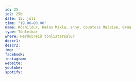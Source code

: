 ```yaml
---
id: 25
id2: 25b
date: 15. júlí
time: "19.00–00.00"
name: Róshildur, Kælan Mikla, snny, Countess Malaise, Gróa
type: Tónleikar
where: Herðubreið tónlistarsalur
descr1:
descr2: 
img: ''
facebook: 
instagram:  
website:
youtube: 
spotify:
---
```

